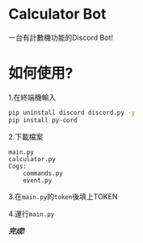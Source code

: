 # Calculator Bot
一台有計數機功能的Discord Bot!

# 如何使用?
1.在終端機輸入
```sh
pip uninstall discord discord.py -y
pip install py-cord
```

2.下載檔案
```
main.py
calculator.py
Cogs:
    commands.py
    event.py
```

3.在`main.py`的`token`後填上TOKEN


4.運行`main.py`


***完成!***
